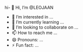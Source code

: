 hi- 👋 Hi, I’m @LEOJAAN
- 👀 I’m interested in ...
- 🌱 I’m currently learning ...
- 💞️ I’m looking to collaborate on ...
- 📫 How to reach me ...
- 😄 Pronouns: ...
- ⚡ Fun fact: ...

<!---
LEOJAAN/LEOJAAN is a ✨ special ✨ repository because its `README.md` (this file) appears on your GitHub profile.
You can click the Preview link to take a look at your changes.
--->
